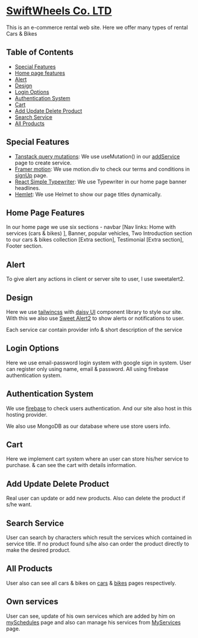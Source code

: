# [SwiftWheels Co. LTD](https://ass-11-career-maker-client.web.app/)

This is an e-commerce rental web site. Here we offer many types of rental Cars & Bikes

## Table of Contents

- [Special Features](#special-features)
- [Home page features](#home-page-features)
- [Alert](#alert)
- [Design](#design)
- [Login Options](#login-options)
- [Authentication System](#authentication-system)
- [Cart](#cart)
- [Add Update Delete Product](#add-update-delete-product)
- [Search Service](#search-service)
- [All Products](#all-products)

## Special Features

- [Tanstack query mutations](https://tanstack.com/query/v4/docs/react/guides/mutations): We use useMutation() in our [addService](./src/Pages/AddService/AddService.jsx) page to create service.
- [Framer motion](https://www.npmjs.com/package/framer-motion): We use motion.div to check our terms and conditions in [signUp](./src/Pages/Credential/SignUp.jsx) page.
- [React Simple Typewriter](https://www.npmjs.com/package/react-simple-typewriter): We use Typewriter in our home page banner headlines.
- [Hemlet](): We use Helmet to show our page titles dynamically. 

## Home Page Features

In our home page we use six sections - navbar [Nav links: Home with services (cars & bikes) ], Banner, popular vehicles, Two Introduction section to our cars & bikes collection [Extra section], Testimonial [Extra section], Footer section.

## Alert

To give alert any actions in client or server site to user, I use sweetalert2.

## Design

Here we use [tailwincss](https://tailwindcss.com/) with [daisy UI](https://daisyui.com/) component library to style our site. With this we also use [Sweet Alert2](https://sweetalert2.github.io/) to show alerts or notifications to user.

Each service car contain provider info & short description of the service

## Login Options

Here we use email-password login system with google sign in system. User can register only using name, email & password. All using firebase authentication system.

## Authentication System

We use [firebase](https://firebase.google.com/) to check users authentication. And our site also host in this hosting provider.

We also use MongoDB as our database where use store users info.

## Cart

Here we implement cart system where an user can store his/her service to purchase. & can see the cart with details information.

## Add Update Delete Product

Real user can update or add new products. Also can delete the product if s/he want.

## Search Service

User can search by characters which result the services which contained in service title. If no product found s/he also can order the product directly to make the desired product.

## All Products

User also can see all cars & bikes on [cars](./src/Pages/Cars/Cars.jsx) & [bikes](./src/Pages/Bikes/Bikes.jsx) pages respectively.

## Own services

User can see, update of his own services which are added by him on [mySchedules](./src/Pages/Schedules/Schedules.jsx) page and also can manage his services from [MyServices](./src/Pages/MyServices/MyServices.jsx) page.
